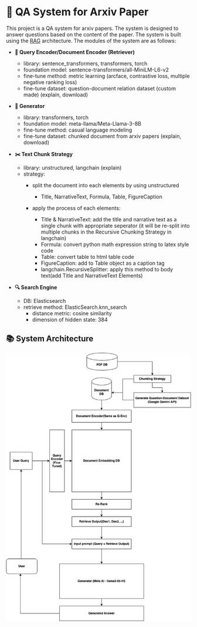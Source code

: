 # 🤔 QA System for Arxiv Paper

This project is a QA system for arxiv papers. The system is designed to answer questions based on the content of the paper. The system is built using the [RAG](https://arxiv.org/abs/2104.08691) architecture. The modules of the system are as follows:

- **🔭 Query Encoder/Document Encoder (Retriever)**
  - library: sentence_transformers, transformers, torch
  - foundation model: sentence-transformers/all-MiniLM-L6-v2
  - fine-tune method: metric learning (arcface, contrastive loss, multiple negative ranking loss)
  - fine-tune dataset: question-document relation dataset (custom made) (explain, download)

- **🧠 Generator**
  - library: transformers, torch
  - foundation model: meta-llama/Meta-Llama-3-8B
  - fine-tune method: casual language modeling
  - fine-tune dataset: chunked document from arxiv papers (explain, download)

- **✂️ Text Chunk Strategy**
  - library: unstructured, langchain (explain)
  - strategy:
    - split the document into each elements by using unstructured
      - Title, NarrativeText, Formula, Table, FigureCaption
    
    - apply the process of each elements:
      - Title & NarrativeText: add the title and narrative text as a single chunk with appropriate seperator (it will be re-split into multiple chunks in the Recursive Chunking Strategy in langchain)
      - Formula: convert python math expression string to latex style code
      - Table: convert table to html table code
      - FigureCaption: add to Table object as a caption tag
      - langchain.RecursiveSplitter: apply this method to body text(add Title and NarrativeText Elements)

- **🔍 Search Engine**
  - DB: Elasticsearch
  - retrieve method: ElasticSearch.knn_search
    - distance metric: cosine similarity
    - dimension of hidden state: 384

## 📚 System Architecture
![Image Description](assets/images/white_rag_pipeline.drawio.png)